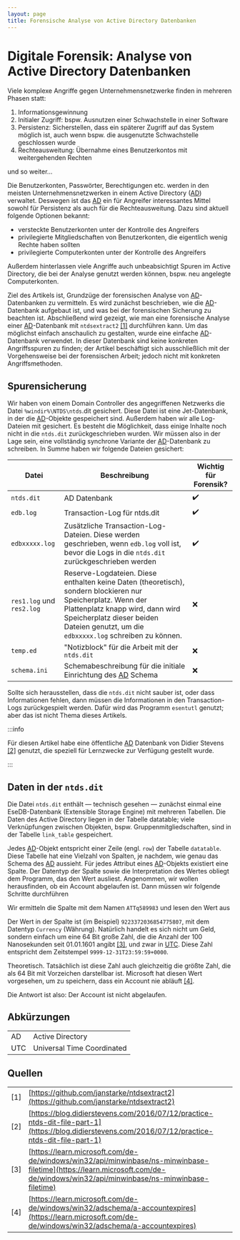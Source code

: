 ```yaml
---
layout: page
title: Forensische Analyse von Active Directory Datenbanken
---
```


# Digitale Forensik: Analyse von Active Directory Datenbanken

Viele komplexe Angriffe gegen Unternehmensnetzwerke finden in mehreren Phasen statt:

1. Informationsgewinnung
1. Initialer Zugriff: bspw. Ausnutzen einer Schwachstelle in einer Software
1. Persistenz: Sicherstellen, dass ein späterer Zugriff auf das System möglich ist, auch wenn bspw. die ausgenutzte Schwachstelle geschlossen wurde
1. Rechteausweitung: Übernahme eines Benutzerkontos mit weitergehenden Rechten

und so weiter...

Die Benutzerkonten, Passwörter, Berechtigungen etc. werden in den meisten Unternehmensnetzwerken in einem Active Directory ([AD](#AD)) verwaltet. Deswegen ist das [AD](#AD) ein für Angreifer interessantes Mittel sowohl für Persistenz als auch für die Rechteausweitung. Dazu sind aktuell folgende Optionen bekannt:

- versteckte Benutzerkonten unter der Kontrolle des Angreifers
- privilegierte Mitgliedschaften von Benutzerkonten, die eigentlich wenig Rechte haben sollten
- privilegierte Computerkonten unter der Kontrolle des Angreifers

Außerdem hinterlassen viele Angriffe auch unbeabsichtigt Spuren im Active Directory, die bei der Analyse genutzt werden können, bspw. neu angelegte Computerkonten. 

Ziel des Artikels ist, Grundzüge der forensischen Analyse von [AD](#AD)-Datenbanken zu vermitteln. Es wird zunächst beschrieben, wie die [AD](#AD)-Datenbank aufgebaut ist, und was bei der forensischen Sicherung zu beachten ist. Abschließend wird gezeigt, wie man eine forensische Analyse einer [AD](#AD)-Datenbank mit `ntdsextract2` [[1]](#a1) durchführen kann. Um das möglichst einfach anschaulich zu gestalten, wurde eine einfache [AD](#AD)-Datenbank verwendet. In dieser Datenbank sind keine konkreten Angriffsspuren zu finden; der Artikel beschäftigt sich ausschließlich mit der Vorgehensweise bei der forensischen Arbeit; jedoch nicht mit konkreten Angriffsmethoden.

## Spurensicherung

Wir haben von einem Domain Controller des angegriffenen Netzwerks die Datei `%windir%\NTDS\ntds`.dit gesichert. Diese Datei ist eine Jet-Datenbank, in der die [AD](#AD)-Objekte gespeichert sind. Außerdem haben wir alle Log-Dateien mit gesichert. Es besteht die Möglichkeit, dass einige Inhalte noch nicht in die `ntds.dit` zurückgeschrieben wurden. Wir müssen also in der Lage sein, eine vollständig synchrone Variante der [AD](#AD)-Datenbank zu schreiben. In Summe haben wir folgende Dateien gesichert:

|Datei|Beschreibung|Wichtig für Forensik?|
|-|-|-|
`ntds.dit`|AD Datenbank|:heavy_check_mark:|
`edb.log`|Transaction-Log für ntds.dit|:heavy_check_mark:|
`edbxxxxx.log`|Zusätzliche Transaction-Log-Dateien. Diese werden geschrieben, wenn `edb.log` voll ist, bevor die Logs in die `ntds.dit` zurückgeschrieben werden|:heavy_check_mark:|
`res1.log` und `res2.log`|Reserve-Logdateien. Diese enthalten keine Daten (theoretisch), sondern blockieren nur Speicherplatz. Wenn der Plattenplatz knapp wird, dann wird Speicherplatz dieser beiden Dateien genutzt, um die `edbxxxxx.log` schreiben zu können.|:x:|
`temp.ed`|"Notizblock" für die Arbeit mit der `ntds.dit`|:x:|
`schema.ini`|Schemabeschreibung für die initiale Einrichtung des [AD](#AD) Schema|:x:|

Sollte sich herausstellen, dass die `ntds.dit` nicht sauber ist, oder dass Informationen fehlen, dann müssen die Informationen in den Transaction-Logs zurückgespielt werden. Dafür wird das Programm `esentutl` genutzt; aber das ist nicht Thema dieses Artikels.

:::info

Für diesen Artikel habe eine öffentliche [AD](#AD) Datenbank von Didier Stevens [[2]](#a2) genutzt, die speziell für Lernzwecke zur Verfügung gestellt wurde.

:::

## Daten in der `ntds.dit`

Die Datei `ntds.dit` enthält &mdash; technisch gesehen &mdash; zunächst einmal eine EseDB-Datenbank (Extensible Storage Engine) mit mehreren Tabellen. Die Daten des Active Directory liegen in der Tabelle datatable; viele Verknüpfungen zwischen Objekten, bspw. Gruppenmitgliedschaften, sind in der Tabelle `link_table` gespeichert.

Jedes [AD](#AD)-Objekt entspricht einer Zeile (engl. `row`) der Tabelle `datatable`. Diese Tabelle hat eine Vielzahl von Spalten, je nachdem, wie genau das Schema des [AD](#AD) aussieht. Für jedes Attribut eines [AD](#AD)-Objekts existiert eine Spalte. Der Datentyp der Spalte sowie die Interpretation des Wertes obliegt dem Programm, das den Wert ausliest. Angenommen, wir wollen herausfinden, ob ein Account abgelaufen ist. Dann müssen wir folgende Schritte durchführen

Wir ermitteln die Spalte mit dem Namen `ATTq589983` und lesen den Wert aus

Der Wert in der Spalte ist (im Beispiel) `9223372036854775807`, mit dem Datentyp `Currency` (Währung). Natürlich handelt es sich nicht um Geld, sondern einfach um eine 64 Bit große Zahl, die die Anzahl der 100 Nanosekunden seit 01.01.1601 angibt [[3]](#a3), und zwar in [UTC](#UTC). Diese Zahl entspricht dem Zeitstempel `9999-12-31T23:59:59+0000`.

Theoretisch. Tatsächlich ist diese Zahl auch gleichzeitig die größte Zahl, die als 64 Bit mit Vorzeichen darstellbar ist. Microsoft hat diesen Wert vorgesehen, um zu speichern, dass ein Account nie abläuft [[4]](#a4).

Die Antwort ist also: Der Account ist nicht abgelaufen.

## Abkürzungen
| | |
|-|-|
|<a id="AD">AD</a>|Active Directory|
|<a id="UTC">UTC</a>|Universal Time Coordinated|

## Quellen

| | |
|-|-|
|<a id="a1">[1]</a>|[https://github.com/janstarke/ntdsextract2](https://github.com/janstarke/ntdsextract2)|
|<a id="a2">[2]</a>|[https://blog.didierstevens.com/2016/07/12/practice-ntds-dit-file-part-1](https://blog.didierstevens.com/2016/07/12/practice-ntds-dit-file-part-1)|
|<a id="a3">[3]</a>|[https://learn.microsoft.com/de-de/windows/win32/api/minwinbase/ns-minwinbase-filetime](https://learn.microsoft.com/de-de/windows/win32/api/minwinbase/ns-minwinbase-filetime)|
|<a id="a4">[4]</a>|[https://learn.microsoft.com/de-de/windows/win32/adschema/a-accountexpires](https://learn.microsoft.com/de-de/windows/win32/adschema/a-accountexpires)|